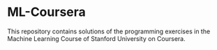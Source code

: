 # ML-Coursera
This repository contains solutions of the programming exercises in the Machine Learning Course of Stanford University on Coursera.
